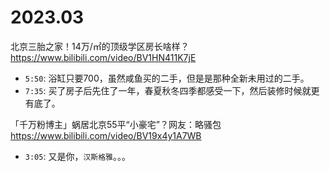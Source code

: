 
# 2023.03

北京三胎之家！14万/㎡的顶级学区房长啥样？ https://www.bilibili.com/video/BV1HN411K7jE
- `5:50`: 浴缸只要700，虽然咸鱼买的二手，但是是那种全新未用过的二手。
- `7:35`: 买了房子后先住了一年，春夏秋冬四季都感受一下，然后装修时候就更有底了。

「千万粉博主」蜗居北京55平“小豪宅”？网友：略骚包 https://www.bilibili.com/video/BV19x4y1A7WB
- `3:05`: 又是你，`汉斯格雅`。。。
